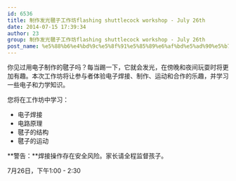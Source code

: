 ```yaml
---
id: 6536
title: 制作发光毽子工作坊flashing shuttlecock workshop - July 26th
date: 2014-07-15 17:39:34
author: 23
group: 制作发光毽子工作坊flashing shuttlecock workshop - July 26th
post_name: %e5%88%b6%e4%bd%9c%e5%8f%91%e5%85%89%e6%af%bd%e5%ad%90%e5%b7%a5%e4%bd%9c%e5%9d%8aflashing-shuttlecock-workshop-july-19th
---
```


你见过用电子制作的毽子吗？每当踢一下，它就会发光，在傍晚和夜间玩耍时将更加有趣。本次工作坊将让参与者体验电子焊接、制作、运动和合作的乐趣，并学习一些电子和力学知识。

您将在工作坊中学习：
- 电子焊接
- 电路原理
- 毽子的结构
- 毽子的运动

**警告：**焊接操作存在安全风险。家长请全程监督孩子。

7月26日，下午1:00 - 2:30
